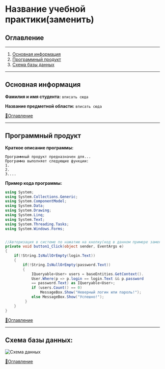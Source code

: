 # **Название учебной практики(заменить)**
## Оглавление 
---
1. [Основная информация](#Краткое-описание-программы)
2. [Программный продукт](#Программный-продукт)
3. [Схема базы данных](#Схема-базы-данных)
---
## Основная информация
**Фамилия и имя студента:**  ```вписать сюда```

**Название предметной области:** ```вписать сюда```

[:arrow_up_small:Оглавление](#Оглавление)

---
## Программный продукт
**Краткое описание программы:**
```
Программный продукт предназначен для...
Программа выполняет следующие функции:
1.
2.
3....
```
**Пример кода программы:**
```c#
using System;
using System.Collections.Generic;
using System.ComponentModel;
using System.Data;
using System.Drawing;
using System.Linq;
using System.Text;
using System.Threading.Tasks;
using System.Windows.Forms;


//Авторизация в системе по нажатию на кнопку(код в данном примере замените на свой)
private void button1_Click(object sender, EventArgs e)
{
    if(!String.IsNullOrEmpty(login.Text))
    {
        if(!String.IsNullOrEmpty(password.Text))
        {
            IQueryable<User> users = baseEntities.GetContext().
            User.Where(p => p.login == login.Text && p.password 
            == password.Text) as IQueryable<User>;
            if (users.Count() == 0) 
                MessageBox.Show("Неверный логин или пароль!");
            else MessageBox.Show("Успешно!");
         }
    }
}
```
[:arrow_up_small:Оглавление](#Оглавление)

---
## Схема базы данных: 

![Схема данных](https://habrastorage.org/webt/_9/le/4p/_9le4pe0qnceazzbwbgga66e1t8.jpeg)

[:arrow_up_small:Оглавление](#Оглавление)
